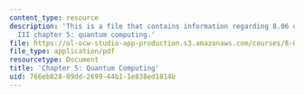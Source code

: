 ```yaml
---
content_type: resource
description: 'This is a file that contains information regarding 8.06 quantum physics
  III chapter 5: quantum computing.'
file: https://ol-ocw-studio-app-production.s3.amazonaws.com/courses/8-06-quantum-physics-iii-spring-2016/766eb82809dd269944b11e838ed1814b_MIT8_06S16_chap5.pdf
file_type: application/pdf
resourcetype: Document
title: 'Chapter 5: Quantum Computing'
uid: 766eb828-09dd-2699-44b1-1e838ed1814b
---
```

